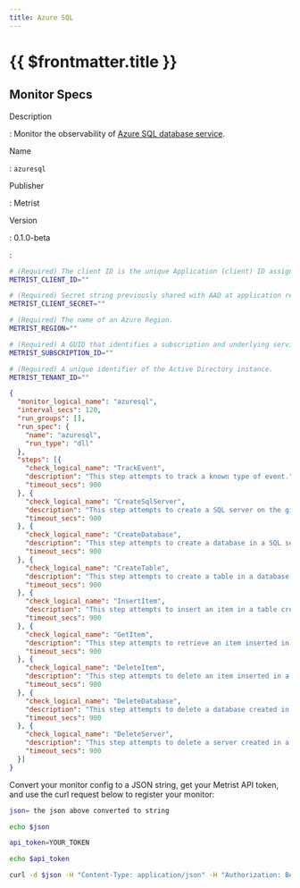 ```yaml
---
title: Azure SQL
---
```


# {{ $frontmatter.title }}

## Monitor Specs

Description

: Monitor the observability of [Azure SQL database service](https://azure.microsoft.com/products/azure-sql).

Name

: `azuresql`

Publisher

: Metrist

Version

: 0.1.0-beta

: &nbsp;


<!--@include: /parts/_1.md-->


<!--@include: /parts/_2.md-->


<!--@include: /parts/_3.md-->


```sh
# (Required) The client ID is the unique Application (client) ID assigned to your app by Azure AD when the app was registered.
METRIST_CLIENT_ID=""

# (Required) Secret string previously shared with AAD at application registration to prove the identity of the application (the client) requesting the tokens.
METRIST_CLIENT_SECRET=""

# (Required) The name of an Azure Region.
METRIST_REGION=""

# (Required) A GUID that identifies a subscription and underlying services.
METRIST_SUBSCRIPTION_ID=""

# (Required) A unique identifier of the Active Directory instance.
METRIST_TENANT_ID=""
```

<!--@include: /parts/tips_env-vars.md -->


<!--@include: /parts/_4.md-->


```json
{
  "monitor_logical_name": "azuresql",
  "interval_secs": 120,
  "run_groups": [],
  "run_spec": {
    "name": "azuresql",
    "run_type": "dll"
  },
  "steps": [{
    "check_logical_name": "TrackEvent",
    "description": "This step attempts to track a known type of event.",
    "timeout_secs": 900
  }, {
    "check_logical_name": "CreateSqlServer",
    "description": "This step attempts to create a SQL server on the given tenant.",
    "timeout_secs": 900
  }, {
    "check_logical_name": "CreateDatabase",
    "description": "This step attempts to create a database in a SQL server created in a previous step.",
    "timeout_secs": 900
  }, {
    "check_logical_name": "CreateTable",
    "description": "This step attempts to create a table in a database created in a previous step.",
    "timeout_secs": 900
  }, {
    "check_logical_name": "InsertItem",
    "description": "This step attempts to insert an item in a table created in a previous step.",
    "timeout_secs": 900
  }, {
    "check_logical_name": "GetItem",
    "description": "This step attempts to retrieve an item inserted in a previous step.",
    "timeout_secs": 900
  }, {
    "check_logical_name": "DeleteItem",
    "description": "This step attempts to delete an item inserted in a previous step.",
    "timeout_secs": 900
  }, {
    "check_logical_name": "DeleteDatabase",
    "description": "This step attempts to delete a database created in a previous step.",
    "timeout_secs": 900
  }, {
    "check_logical_name": "DeleteServer",
    "description": "This step attempts to delete a server created in a previous step.",
    "timeout_secs": 900
  }]
}
```




Convert your monitor config to a JSON string, get your Metrist API token, and use the curl request below to register your monitor:

```sh
json= the json above converted to string

echo $json

api_token=YOUR_TOKEN

echo $api_token

curl -d $json -H "Content-Type: application/json" -H "Authorization: Bearer $api_token" 'https://app.metrist.io/api/v0/monitor-config'

```

<!--@include: /parts/tips_api.md-->


<!--@include: /parts/_5.md-->


<!--@include: /parts/result.md-->